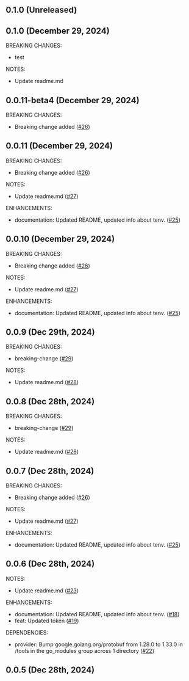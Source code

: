 ## 0.1.0 (Unreleased)
## 0.1.0 (December 29, 2024)
BREAKING CHANGES:
* test

NOTES:

* Update readme.md
## 0.0.11-beta4 (December 29, 2024)
BREAKING CHANGES:

* Breaking change added ([#26](https://github.com/Nmishin/terraform-provider-dodo/issues/26))
## 0.0.11 (December 29, 2024)
BREAKING CHANGES:

* Breaking change added ([#26](https://github.com/Nmishin/terraform-provider-dodo/issues/26))

NOTES:

* Update readme.md ([#27](https://github.com/Nmishin/terraform-provider-dodo/issues/27))

ENHANCEMENTS:

* documentation: Updated README, updated info about tenv. ([#25](https://github.com/Nmishin/terraform-provider-dodo/issues/25))
## 0.0.10 (December 29, 2024)
BREAKING CHANGES:

* Breaking change added ([#26](https://github.com/Nmishin/terraform-provider-dodo/issues/26))

NOTES:

* Update readme.md ([#27](https://github.com/Nmishin/terraform-provider-dodo/issues/27))

ENHANCEMENTS:

* documentation: Updated README, updated info about tenv. ([#25](https://github.com/Nmishin/terraform-provider-dodo/issues/25))
## 0.0.9 (Dec 29th, 2024)
BREAKING CHANGES:

* breaking-change ([#29](https://github.com/Nmishin/terraform-provider-dodo/issues/29))

NOTES:

* Update readme.md ([#28](https://github.com/Nmishin/terraform-provider-dodo/issues/28))

## 0.0.8 (Dec 28th, 2024)

BREAKING CHANGES:

* breaking-change ([#29](https://github.com/Nmishin/terraform-provider-dodo/issues/29))

NOTES:

* Update readme.md ([#28](https://github.com/Nmishin/terraform-provider-dodo/issues/28))

## 0.0.7 (Dec 28th, 2024)

BREAKING CHANGES:

* Breaking change added ([#26](https://github.com/Nmishin/terraform-provider-dodo/issues/26))

NOTES:

* Update readme.md ([#27](https://github.com/Nmishin/terraform-provider-dodo/issues/27))

ENHANCEMENTS:

* documentation: Updated README, updated info about tenv. ([#25](https://github.com/Nmishin/terraform-provider-dodo/issues/25))

## 0.0.6 (Dec 28th, 2024)

NOTES:

* Update readme.md ([#23](https://github.com/Nmishin/terraform-provider-dodo/issues/23))

ENHANCEMENTS:

* documentation: Updated README, updated info about tenv. ([#18](https://github.com/Nmishin/terraform-provider-dodo/issues/18))
* feat: Updated token ([#19](https://github.com/Nmishin/terraform-provider-dodo/issues/19))

DEPENDENCIES:

* provider: Bump google.golang.org/protobuf from 1.28.0 to 1.33.0 in /tools in the go_modules group across 1 directory ([#22](https://github.com/Nmishin/terraform-provider-dodo/issues/22))

## 0.0.5 (Dec 28th, 2024)
